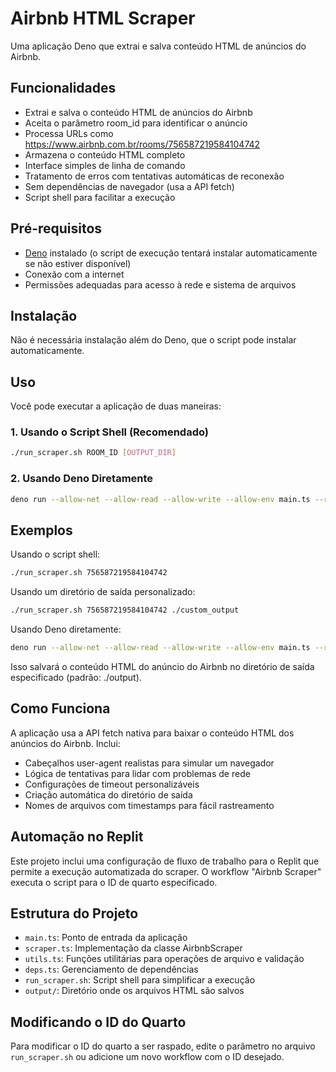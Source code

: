 # Airbnb HTML Scraper

Uma aplicação Deno que extrai e salva conteúdo HTML de anúncios do Airbnb.

## Funcionalidades

- Extrai e salva o conteúdo HTML de anúncios do Airbnb
- Aceita o parâmetro room_id para identificar o anúncio
- Processa URLs como https://www.airbnb.com.br/rooms/756587219584104742
- Armazena o conteúdo HTML completo
- Interface simples de linha de comando
- Tratamento de erros com tentativas automáticas de reconexão
- Sem dependências de navegador (usa a API fetch)
- Script shell para facilitar a execução

## Pré-requisitos

- [Deno](https://deno.land/) instalado (o script de execução tentará instalar automaticamente se não estiver disponível)
- Conexão com a internet
- Permissões adequadas para acesso à rede e sistema de arquivos

## Instalação

Não é necessária instalação além do Deno, que o script pode instalar automaticamente.

## Uso

Você pode executar a aplicação de duas maneiras:

### 1. Usando o Script Shell (Recomendado)

```bash
./run_scraper.sh ROOM_ID [OUTPUT_DIR]
```

### 2. Usando Deno Diretamente

```bash
deno run --allow-net --allow-read --allow-write --allow-env main.ts --room-id=ROOM_ID [--output-dir=./output]
```

## Exemplos

Usando o script shell:
```bash
./run_scraper.sh 756587219584104742
```

Usando um diretório de saída personalizado:
```bash
./run_scraper.sh 756587219584104742 ./custom_output
```

Usando Deno diretamente:
```bash
deno run --allow-net --allow-read --allow-write --allow-env main.ts --room-id=756587219584104742
```

Isso salvará o conteúdo HTML do anúncio do Airbnb no diretório de saída especificado (padrão: ./output).

## Como Funciona

A aplicação usa a API fetch nativa para baixar o conteúdo HTML dos anúncios do Airbnb. Inclui:

- Cabeçalhos user-agent realistas para simular um navegador
- Lógica de tentativas para lidar com problemas de rede
- Configurações de timeout personalizáveis
- Criação automática do diretório de saída
- Nomes de arquivos com timestamps para fácil rastreamento

## Automação no Replit

Este projeto inclui uma configuração de fluxo de trabalho para o Replit que permite a execução automatizada do scraper. O workflow "Airbnb Scraper" executa o script para o ID de quarto especificado.

## Estrutura do Projeto

- `main.ts`: Ponto de entrada da aplicação
- `scraper.ts`: Implementação da classe AirbnbScraper
- `utils.ts`: Funções utilitárias para operações de arquivo e validação
- `deps.ts`: Gerenciamento de dependências
- `run_scraper.sh`: Script shell para simplificar a execução
- `output/`: Diretório onde os arquivos HTML são salvos

## Modificando o ID do Quarto

Para modificar o ID do quarto a ser raspado, edite o parâmetro no arquivo `run_scraper.sh` ou adicione um novo workflow com o ID desejado.
